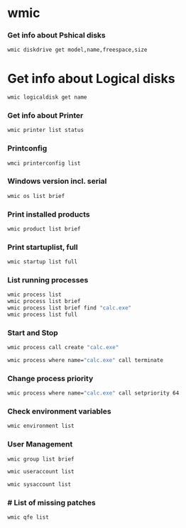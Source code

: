 # wmic 

### Get info about Pshical disks

```sh
wmic diskdrive get model,name,freespace,size        
```
# Get info about Logical disks
```sh
wmic logicaldisk get name                           
```
### Get info about Printer
```sh
wmic printer list status
```
### Printconfig
```sh
wmci printerconfig list
```
### Windows version incl. serial
```sh
wmic os list brief  
```
### Print installed products
```sh
wmic product list brief                  
```
### Print startuplist, full
```sh
wmic startup list full
```
### List running processes
```sh
wmic process list
wmic process list brief
wmic process list brief find "calc.exe"
wmic process list full
```
### Start and Stop
```sh
wmic process call create "calc.exe"
```

```sh
wmic process where name="calc.exe" call terminate
```

### Change process priority
```sh
wmic process where name="calc.exe" call setpriority 64
```
### Check environment variables
```sh
wmic environment list
```
### User Management
```sh
wmic group list brief
```
```sh
wmic useraccount list
```
```sh
wmic sysaccount list
```
### # List of missing patches
```sh
wmic qfe list   
```